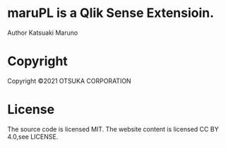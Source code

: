 # maruPL is a Qlik Sense Extensioin.


Author
Katsuaki Maruno

# Copyright
Copyright ©2021 OTSUKA CORPORATION

# License
The source code is licensed MIT. The website content is licensed CC BY 4.0,see LICENSE.
 

